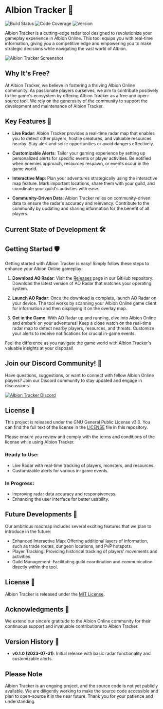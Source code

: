 # Albion Tracker 🌟

![Build Status](https://img.shields.io/badge/build-passing-brightgreen.svg)
![Code Coverage](https://img.shields.io/badge/coverage-80%25-yellow.svg)
![Version](https://img.shields.io/badge/version-0.1.0-blue.svg)

Albion Tracker is a cutting-edge radar tool designed to revolutionize your gameplay experience in Albion Online. This tool equips you with real-time information, giving you a competitive edge and empowering you to make strategic decisions while navigating the vast world of Albion.

![Albion Tracker Screenshot](https://media.discordapp.net/attachments/969916254179717200/1135688221234311228/image.png?width=1439&height=596)

## Why It's Free?

At Albion Tracker, we believe in fostering a thriving Albion Online community. As passionate players ourselves, we aim to contribute positively to the game's ecosystem by offering Albion Tracker as a free and open-source tool. We rely on the generosity of the community to support the development and maintenance of Albion Tracker.

## Key Features 🚀

- **Live Radar**: Albion Tracker provides a real-time radar map that enables you to detect other players, hostile creatures, and valuable resources nearby. Stay alert and seize opportunities or avoid dangers effectively.

- **Customizable Alerts**: Tailor your gaming experience by setting up personalized alerts for specific events or player activities. Be notified when enemies approach, resources respawn, or events occur in the game world.

- **Interactive Map**: Plan your adventures strategically using the interactive map feature. Mark important locations, share them with your guild, and coordinate your guild's activities with ease.

- **Community-Driven Data**: Albion Tracker relies on community-driven data to ensure the radar's accuracy and relevancy. Contribute to the community by updating and sharing information for the benefit of all players.

## Current State of Development 🛠️

## Getting Started 🛡️

Getting started with Albion Tracker is easy! Simply follow these steps to enhance your Albion Online gameplay:

1. **Download AO Radar**: Visit the [Releases](https://github.com/AlbionTracker/AlbionTracker/releases) page in our GitHub repository. Download the latest version of AO Radar that matches your operating system.

2. **Launch AO Radar**: Once the download is complete, launch AO Radar on your device. The tool works by scanning your Albion Online game client for information and then displaying it on the overlay map.

3. **Get in the Game**: With AO Radar up and running, dive into Albion Online and embark on your adventures! Keep a close watch on the real-time radar map to detect nearby players, resources, and threats. Customize your alerts to receive notifications for crucial in-game events.

Feel the difference as you navigate the game world with Albion Tracker's valuable insights at your disposal!

## Join our Discord Community! 🚀

Have questions, suggestions, or want to connect with fellow Albion Online players? Join our Discord community to stay updated and engage in discussions.

[![Albion Tracker Discord](https://yourdomain.com/discord.png)](https://discord.gg/your_discord_invite_link)

## License 📜

This project is released under the GNU General Public License v3.0. You can find the full text of the license in the [LICENSE](LICENSE) file in this repository.

Please ensure you review and comply with the terms and conditions of the license while using Albion Tracker.

### Ready to Use:

- Live Radar with real-time tracking of players, monsters, and resources.
- Customizable alerts for various in-game events.

### In Progress:

- Improving radar data accuracy and responsiveness.
- Enhancing the user interface for better usability.

## Future Developments 🔮

Our ambitious roadmap includes several exciting features that we plan to introduce in the future:

- Enhanced Interactive Map: Offering additional layers of information, such as trade routes, dungeon locations, and PvP hotspots.
- Player Tracking: Providing historical tracking of players' movements and activities.
- Guild Management: Facilitating guild coordination and communication directly within the tool.

## License 📜

Albion Tracker is released under the [MIT License](LICENSE).

## Acknowledgments 🙏

We extend our sincere gratitude to the Albion Online community for their continuous support and invaluable contributions to Albion Tracker.

## Version History 📜

- **v0.1.0 (2023-07-31)**: Initial release with basic radar functionality and customizable alerts.

## Please Note

Albion Tracker is an ongoing project, and the source code is not yet publicly available. We are diligently working to make the source code accessible and plan to open-source it in the near future. Thank you for your patience and understanding.
